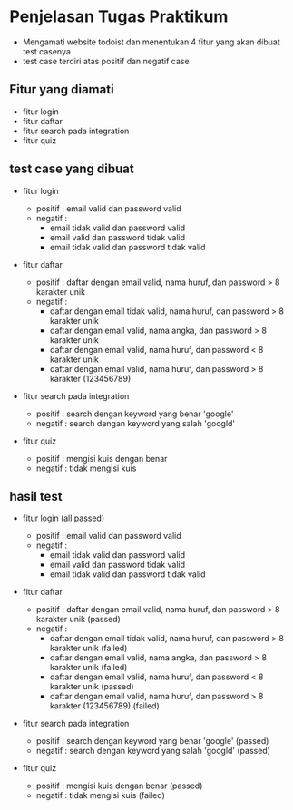 # Penjelasan Tugas Praktikum

- Mengamati website todoist dan menentukan 4 fitur yang akan dibuat test casenya
- test case terdiri atas positif dan negatif case

## Fitur yang diamati
- fitur login
- fitur daftar
- fitur search pada integration
- fitur quiz


## test case yang dibuat
- fitur login
   * positif : email valid dan password valid
   * negatif : 
     - email tidak valid dan password valid
     - email valid dan password tidak valid
     - email tidak valid dan password tidak valid

- fitur daftar
   * positif : daftar dengan email valid, nama huruf, dan password > 8 karakter unik
   * negatif :
     - daftar dengan email tidak valid, nama huruf, dan password > 8 karakter unik
     - daftar dengan email valid, nama angka, dan password > 8 karakter unik
     - daftar dengan email valid, nama huruf, dan password < 8 karakter unik
     - daftar dengan email valid, nama huruf, dan password > 8 karakter (123456789)

- fitur search pada integration
     * positif : search dengan keyword yang benar 'google'
     * negatif : search dengan keyword yang salah 'googld'

- fitur quiz
     * positif : mengisi kuis dengan benar
     * negatif : tidak mengisi kuis


## hasil test
- fitur login (all passed)
   * positif : email valid dan password valid 
   * negatif : 
     - email tidak valid dan password valid
     - email valid dan password tidak valid
     - email tidak valid dan password tidak valid

- fitur daftar
   * positif : daftar dengan email valid, nama huruf, dan password > 8 karakter unik (passed)
   * negatif :
     - daftar dengan email tidak valid, nama huruf, dan password > 8 karakter unik (failed)
     - daftar dengan email valid, nama angka, dan password > 8 karakter unik (failed)
     - daftar dengan email valid, nama huruf, dan password < 8 karakter unik (passed)
     - daftar dengan email valid, nama huruf, dan password > 8 karakter (123456789)    (failed)

- fitur search pada integration
     * positif : search dengan keyword yang benar 'google'  (passed)
     * negatif : search dengan keyword yang salah 'googld'   (passed)

- fitur quiz
     * positif : mengisi kuis dengan benar  (passed)
     * negatif : tidak mengisi kuis  (failed)